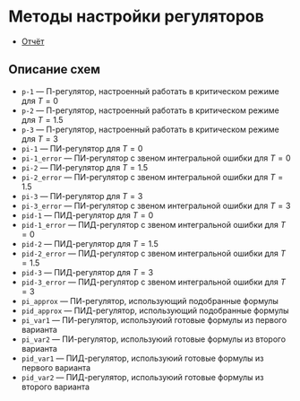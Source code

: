# Методы настройки регуляторов

* [Отчёт](report/report.pdf)

## Описание схем

* `p-1` — П-регулятор, настроенный работать в критическом режиме для $T=0$
* `p-2` — П-регулятор, настроенный работать в критическом режиме для $T=1.5$
* `p-3` — П-регулятор, настроенный работать в критическом режиме для $T=3$
* `pi-1` — ПИ-регулятор для $T=0$
* `pi-1_error` — ПИ-регулятор с звеном интегральной ошибки для $T=0$
* `pi-2` — ПИ-регулятор для $T=1.5$
* `pi-2_error` — ПИ-регулятор с звеном интегральной ошибки для $T=1.5$
* `pi-3` — ПИ-регулятор для $T=3$
* `pi-3_error` — ПИ-регулятор с звеном интегральной ошибки для $T=3$
* `pid-1` — ПИД-регулятор для $T=0$
* `pid-1_error` — ПИД-регулятор с звеном интегральной ошибки для $T=0$
* `pid-2` — ПИД-регулятор для $T=1.5$
* `pid-2_error` — ПИД-регулятор с звеном интегральной ошибки для $T=1.5$
* `pid-3` — ПИД-регулятор для $T=3$
* `pid-3_error` — ПИД-регулятор с звеном интегральной ошибки для $T=3$
* `pi_approx` — ПИ-регулятор, использующий подобранные формулы 
* `pid_approx` — ПИД-регулятор, использующий подобранные формулы
* `pi_var1` — ПИ-регулятор, используюий готовые формулы из первого варианта
* `pi_var2` — ПИ-регулятор, используюий готовые формулы из второго варианта
* `pid_var1` — ПИД-регулятор, используюий готовые формулы из первого варианта
* `pid_var2` — ПИД-регулятор, используюий готовые формулы из второго варианта
